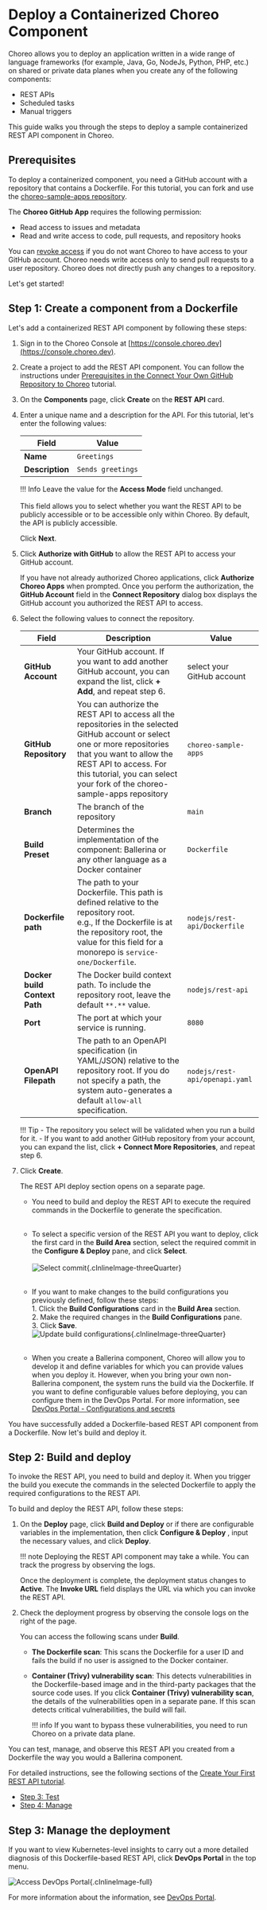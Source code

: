 # Deploy a Containerized Choreo Component

Choreo allows you to deploy an application written in a wide range of language frameworks (for example, Java, Go, NodeJs, Python, PHP, etc.) on shared or private data planes when you create any of the following components:

- REST APIs
- Scheduled tasks
- Manual triggers

This guide walks you through the steps to deploy a sample containerized REST API component in Choreo.

## Prerequisites

To deploy a containerized component, you need a GitHub account with a repository that contains a Dockerfile. For this tutorial, you can fork and use the [choreo-sample-apps repository](https://github.com/wso2/choreo-sample-apps).

The **Choreo GitHub App** requires the following permission:

 - Read access to issues and metadata
 - Read and write access to code, pull requests, and repository hooks

You can [revoke access](https://docs.github.com/en/authentication/keeping-your-account-and-data-secure/reviewing-your-authorized-integrations#reviewing-your-authorized-github-apps) if you do not want Choreo to have access to your GitHub account. Choreo needs write access only to send pull requests to a user repository. Choreo does not directly push any changes to a repository.

Let's get started!

## Step 1: Create a component from a Dockerfile

Let's add a containerized REST API component by following these steps:

1. Sign in to the Choreo Console at [https://console.choreo.dev](https://console.choreo.dev).

2. Create a project to add the REST API component. You can follow the instructions under [Prerequisites in the Connect Your Own GitHub Repository to Choreo](../develop/manage-repository/connect-your-own-github-repository-to-choreo.md#prerequisites-create-a-project) tutorial.

3. On the **Components** page, click **Create** on the **REST API** card.

4. Enter a unique name and a description for the API. For this tutorial, let's enter the following values:

    | **Field**       | **Value**                             |
    |-----------------|---------------------------------------|
    | **Name**        | `Greetings`                       |
    | **Description** | `Sends greetings` |

    !!! Info
        Leave the value for the **Access Mode** field unchanged.<br/><br/>
        This field allows you to select whether you want the REST API to be publicly accessible or to be accessible only within Choreo. By default, the API is publicly accessible.

    Click **Next**.

6. Click **Authorize with GitHub** to allow the REST API to access your GitHub account.

    If you have not already authorized Choreo applications, click **Authorize Choreo Apps** when prompted. 
    Once you perform the authorization, the **GitHub Account** field in the **Connect Repository** dialog box displays the GitHub account you authorized the REST API to access. 


8. Select the following values to connect the repository.

    | **Field**       |   **Description**   |**Value**                             |
    |-----------------|------------------|------------------------------|
    | **GitHub Account** | Your GitHub account. If you want to add another GitHub account, you can expand the list, click **+ Add**, and repeat step 6. |select your GitHub account|
    | **GitHub Repository**        | You can authorize the REST API to access all the repositories in the selected GitHub account or select one or more repositories that you want to allow the REST API to access. For this tutorial, you can select your fork of the choreo-sample-apps repository |`choreo-sample-apps`  |
    | **Branch** |The branch of the repository |`main` |
    | **Build Preset** | Determines the implementation of the component: Ballerina or any other language as a Docker container|`Dockerfile`|
    | **Dockerfile path**|The path to your Dockerfile. This path is defined relative to the repository root.<br/>e.g., If the Dockerfile is at the repository root, the value for this field for a monorepo is `service-one/Dockerfile`.  | `nodejs/rest-api/Dockerfile` |
    | **Docker build Context Path** |The Docker build context path. To include the repository root, leave the default `**.**` value. | `nodejs/rest-api` |
    | **Port** | The port at which your service is running. | `8080` |
    | **OpenAPI Filepath** | The path to an OpenAPI specification (in YAML/JSON) relative to the repository root. If you do not specify a path, the system auto-generates a default `allow-all` specification. | `nodejs/rest-api/openapi.yaml` |

    !!! Tip 
        - The repository you select will be validated when you run a build for it.
        - If you want to add another GitHub repository from your account, you can expand the list, click **+ Connect More Repositories**, and repeat step 6.

9. Click **Create**.

    The REST API deploy section opens on a separate page.

    - You need to build and deploy the REST API to execute the required commands in the Dockerfile to generate the specification.<br/><br/>
        
    - To select a specific version of the REST API you want to deploy, click the first card in the **Build Area** section, select the required commit in the **Configure & Deploy** pane, and click **Select**. <br/><br/>
          ![Select commit](../assets/img/byoc/select-commits.png){.cInlineImage-threeQuarter}<br/><br/>
        
    - If you want to make changes to the build configurations you previously defined, follow these steps:<br/> 1. Click the **Build Configurations** card in the **Build Area** section.<br/> 2. Make the required changes in the **Build Configurations** pane.<br/> 3. Click **Save**.<br/>
          ![Update build configurations](../assets/img/byoc/update-build-configurations.png){.cInlineImage-threeQuarter}<br/><br/>
        
    - When you create a Ballerina component, Choreo will allow you to develop it and define variables for which you can provide values when you deploy it. However, when you bring your own non-Ballerina component, the system runs the build via the Dockerfile. If you want to define configurable values before deploying, you can configure them in the DevOps Portal. For more information, see [DevOps Portal - Configurations and secrets](../devops/devops-portal.md#configurations-and-secrets)

You have successfully added a Dockerfile-based REST API component from a Dockerfile. Now let's build and deploy it.

## Step 2: Build and deploy 

To invoke the REST API, you need to build and deploy it. When you trigger the build you execute the commands in the selected Dockerfile to apply the required configurations to the REST API.

To build and deploy the REST API, follow these steps:

1. On the **Deploy** page, click **Build and Deploy** or if there are configurable variables in the implementation, then click **Configure & Deploy** , input the necessary values, and click **Deploy**.

    !!! note
        Deploying the REST API component may take a while. You can track the progress by observing the logs.

    Once the deployment is complete, the deployment status changes to **Active**. The **Invoke URL** field displays the URL via which you can invoke the REST API.

2. Check the deployment progress by observing the console logs on the right of the page.

    You can access the following scans under **Build**.

     - **The Dockerfile scan**: This scans the Dockerfile for a user ID and fails the build if no user is assigned to the Docker container.
   
     - **Container (Trivy) vulnerability scan**: This detects vulnerabilities in the Dockerfile-based image and in the third-party packages that the source code uses. If you click **Container (Trivy) vulnerability scan**, the details of the vulnerabilities open in a separate pane. If this scan detects critical vulnerabilities, the build will fail.
   
        !!! info
            If you want to bypass these vulnerabilities, you need to run Choreo on a private data plane.

You can test, manage, and observe this REST API you created from a Dockerfile the way you would a Ballerina component.

For detailed instructions, see the following sections of the [Create Your First REST API tutorial](../get-started/tutorials/create-your-first-rest-api.md).

- [Step 3: Test](../get-started/tutorials/create-your-first-rest-api.md#step-3-test)
- [Step 4: Manage](../get-started/tutorials/create-your-first-rest-api.md#step-4-manage)

## Step 3: Manage the deployment

If you want to view Kubernetes-level insights to carry out a more detailed diagnosis of this Dockerfile-based REST API, click **DevOps Portal** in the top menu.

![Access DevOps Portal](../assets/img/byoc/access-devops-portal.png){.cInlineImage-full}

For more information about the information, see [DevOps Portal](../devops/devops-portal.md).
